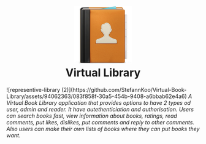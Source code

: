
<h1 align="center">
  <br>
  <img src="gifs/book-nav.png" alt="Markdownify" width="150" height="150">
  <br>
  Virtual Library
  <br>
</h1>
![representive-library (2)](https://github.com/StefannKoo/Virtual-Book-Library/assets/94062363/083f858f-30a5-454b-9408-a6bbab62e4a6)
 <i>A Virtual Book Library application that provides options to have 2 types od user, admin and reader. It have autethenticiation and authorisation. Users can search books fast, view information about books, ratings, read comments, put likes, dislikes, put comments and reply to other comments. Also users can make their own lists of books where they can put books they want. </i>
